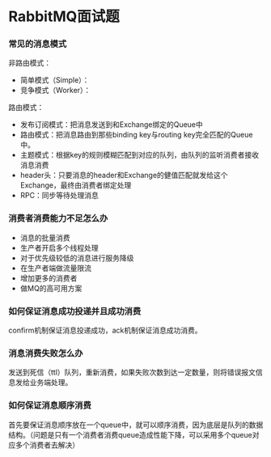 # RabbitMQ面试题

### 常见的消息模式

非路由模式：

- 简单模式（Simple）：
- 竞争模式（Worker）：

路由模式：

- 发布订阅模式：把消息发送到和Exchange绑定的Queue中
- 路由模式：把消息路由到那些binding key与routing key完全匹配的Queue中。
- 主题模式：根据key的规则模糊匹配到对应的队列，由队列的监听消费者接收消息消费
- header头：只要消息的header和Exchange的健值匹配就发给这个Exchange，最终由消费者绑定处理
- RPC：同步等待处理消息

### 消费者消费能力不足怎么办

- 消息的批量消费
- 生产者开启多个线程处理
- 对于优先级较低的消息进行服务降级
- 在生产者端做流量限流
- 增加更多的消费者
- 做MQ的高可用方案

### 如何保证消息成功投递并且成功消费

confirm机制保证消息投递成功，ack机制保证消息成功消费。

### 消息消费失败怎么办

发送到死信（ttl）队列，重新消费，如果失败次数到达一定数量，则将错误报文信息发给业务端处理。

### 如何保证消息顺序消费

首先要保证消息顺序放在一个queue中，就可以顺序消费，因为底层是队列的数据结构。（问题是只有一个消费者消费queue造成性能下降，可以采用多个queue对应多个消费者去解决）









